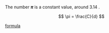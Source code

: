 The number **$\pi$** is a constant value, around 3.14 .

$$
\pi = \frac{C}{d}
$$

[formula](https://www.rochester.edu/newscenter/discovery-of-classic-pi-formula-a-cunning-piece-of-magic-128002/)